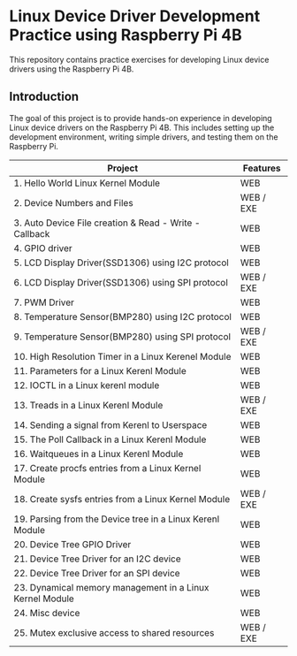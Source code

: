 # Linux Device Driver Development Practice using Raspberry Pi 4B

This repository contains practice exercises for developing Linux device drivers using the Raspberry Pi 4B.

## Introduction

The goal of this project is to provide hands-on experience in developing Linux device drivers on the Raspberry Pi 4B. This includes setting up the development environment, writing simple drivers, and testing them on the Raspberry Pi.


|Project|Features|
|---|---|
|1. Hello World Linux Kernel Module|WEB|
|2. Device Numbers and Files|WEB / EXE|
|3. Auto Device File creation & Read - Write - Callback|WEB|
|4. GPIO driver|WEB|
|5. LCD Display Driver(SSD1306) using I2C protocol|WEB|
|6. LCD Display Driver(SSD1306) using SPI protocol|WEB / EXE|
|7. PWM Driver|WEB|
|8. Temperature Sensor(BMP280) using I2C protocol|WEB|
|9. Temperature Sensor(BMP280) using SPI protocol|WEB / EXE|
|10. High Resolution Timer in a Linux Kerenel Module|WEB|
|11. Parameters for a Linux Kerenl Module|WEB|
|12. IOCTL in a Linux kerenl module|WEB|
|13. Treads in a Linux Kerenl Module|WEB / EXE|
|14. Sending a signal from Kerenl to Userspace|WEB|
|15. The Poll Callback in a Linux Kerenl Module|WEB|
|16. Waitqueues in a Linux Kerenl Module|WEB|
|17. Create procfs entries from a Linux Kernel Module|WEB|
|18. Create sysfs entries from a Linux Kernel Module|WEB / EXE|
|19. Parsing from the Device tree in a Linux Kerenl Module|WEB|
|20. Device Tree GPIO Driver|WEB|
|21. Device Tree Driver for an I2C device|WEB|
|22. Device Tree Driver for an SPI device|WEB|
|23. Dynamical memory management in a Linux Kernel Module|WEB|
|24. Misc device|WEB|
|25. Mutex exclusive access to shared resources|WEB / EXE|



